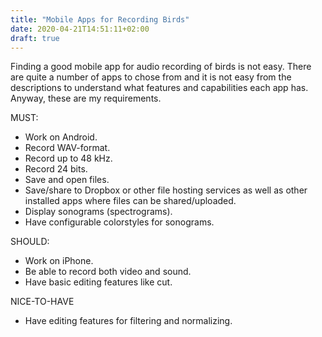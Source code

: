```yaml
---
title: "Mobile Apps for Recording Birds"
date: 2020-04-21T14:51:11+02:00
draft: true
---
```


Finding a good mobile app for audio recording of birds is not easy. There are
quite a number of apps to chose from and it is not easy from the descriptions
to understand what features and capabilities each app has. Anyway, these are
my requirements.

MUST:

 * Work on Android.
 * Record WAV-format.
 * Record up to 48 kHz.
 * Record 24 bits.
 * Save and open files.
 * Save/share to Dropbox or other file hosting services as well as other
   installed apps where files can be shared/uploaded.
 * Display sonograms (spectrograms).
 * Have configurable colorstyles for sonograms.

SHOULD:

 * Work on iPhone.
 * Be able to record both video and sound.
 * Have basic editing features like cut.

NICE-TO-HAVE

 * Have editing features for filtering and normalizing.
